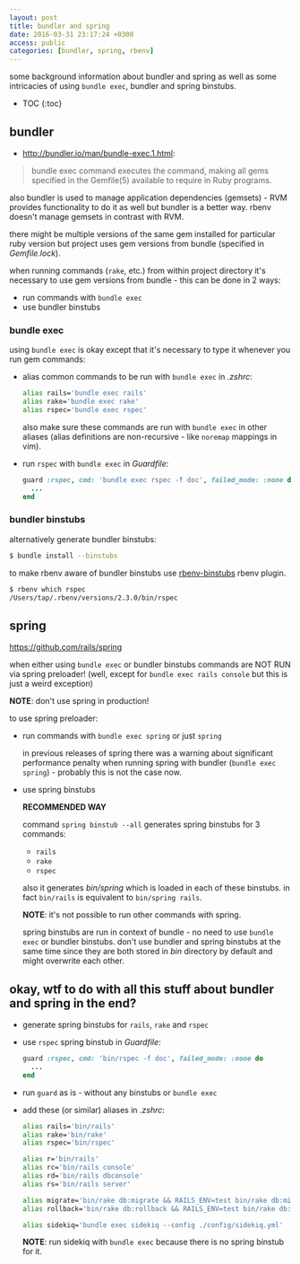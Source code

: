 ```yaml
---
layout: post
title: bundler and spring
date: 2016-03-31 23:17:24 +0300
access: public
categories: [bundler, spring, rbenv]
---
```


some background information about bundler and spring as well as some
intricacies of using `bundle exec`, bundler and spring binstubs.

<!-- more -->

* TOC
{:toc}

## bundler

- <http://bundler.io/man/bundle-exec.1.html>:

> bundle exec command executes the command, making all gems specified
> in the Gemfile(5) available to require in Ruby programs.

also bundler is used to manage application dependencies (gemsets) -
RVM provides functionality to do it as well but bundler is a better way.
rbenv doesn't manage gemsets in contrast with RVM.

there might be multiple versions of the same gem installed for particular
ruby version but project uses gem versions from bundle
(specified in _Gemfile.lock_).

when running commands (`rake`, etc.) from within project directory it's necessary
to use gem versions from bundle - this can be done in 2 ways:

- run commands with `bundle exec`
- use bundler binstubs

### bundle exec

using `bundle exec` is okay except that it's necessary to type it whenever
you run gem commands:

- alias common commands to be run with `bundle exec` in _.zshrc_:

  ```sh
  alias rails='bundle exec rails'
  alias rake='bundle exec rake'
  alias rspec='bundle exec rspec'
  ```

  also make sure these commands are run with `bundle exec` in other aliases
  (alias definitions are non-recursive - like `noremap` mappings in vim).

- run `rspec` with `bundle exec` in _Guardfile_:

  ```ruby
  guard :rspec, cmd: 'bundle exec rspec -f doc', failed_mode: :none do
    ...
  end
  ```

### bundler binstubs

alternatively generate bundler binstubs:

```sh
$ bundle install --binstubs
```

to make rbenv aware of bundler binstubs use
[rbenv-binstubs](https://github.com/ianheggie/rbenv-binstubs) rbenv plugin.

```sh
$ rbenv which rspec
/Users/tap/.rbenv/versions/2.3.0/bin/rspec
```

## spring

<https://github.com/rails/spring>

when either using `bundle exec` or bundler binstubs
commands are NOT RUN via spring preloader!
(well, except for `bundle exec rails console`
but this is just a weird exception)

**NOTE**: don't use spring in production!

to use spring preloader:

- run commands with `bundle exec spring` or just `spring`

  in previous releases of spring there was a warning about
  significant performance penalty when running spring with bundler
  (`bundle exec spring`) - probably this is not the case now.

- use spring binstubs

  **RECOMMENDED WAY**

  command `spring binstub --all` generates spring binstubs for 3 commands:

  - `rails`
  - `rake`
  - `rspec`

  also it generates _bin/spring_ which is loaded in each of these binstubs.
  in fact `bin/rails` is equivalent to `bin/spring rails`.

  **NOTE**: it's not possible to run other commands with spring.

  spring binstubs are run in context of bundle -
  no need to use `bundle exec` or bundler binstubs.
  don't use bundler and spring binstubs at the same time since they are
  both stored in _bin_ directory by default and might overwrite each other.

## okay, wtf to do with all this stuff about bundler and spring in the end?

- generate spring binstubs for `rails`, `rake` and `rspec`
- use `rspec` spring binstub in _Guardfile_:

  ```ruby
  guard :rspec, cmd: 'bin/rspec -f doc', failed_mode: :none do
    ...
  end
  ```
- run `guard` as is - without any binstubs or `bundle exec`
- add these (or similar) aliases in _.zshrc_:

  ```sh
  alias rails='bin/rails'
  alias rake='bin/rake'
  alias rspec='bin/rspec'

  alias r='bin/rails'
  alias rc='bin/rails console'
  alias rd='bin/rails dbconsole'
  alias rs='bin/rails server'

  alias migrate='bin/rake db:migrate && RAILS_ENV=test bin/rake db:migrate'
  alias rollback='bin/rake db:rollback && RAILS_ENV=test bin/rake db:rollback'

  alias sidekiq='bundle exec sidekiq --config ./config/sidekiq.yml'
  ```

  **NOTE**: run sidekiq with `bundle exec` because there is no spring binstub for it.

